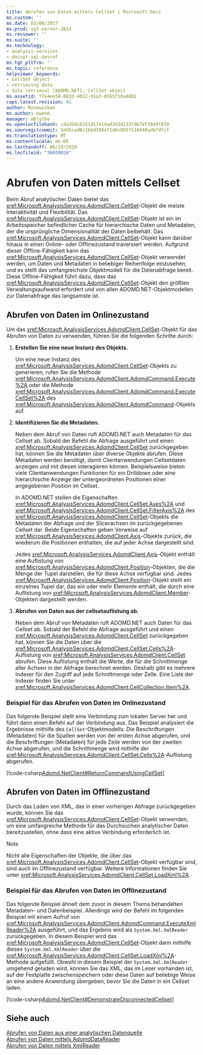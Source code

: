 ```yaml
---
title: Abrufen von Daten mittels CellSet | Microsoft Docs
ms.custom: ''
ms.date: 03/06/2017
ms.prod: sql-server-2014
ms.reviewer: ''
ms.suite: ''
ms.technology:
- analysis-services
- docset-sql-devref
ms.tgt_pltfrm: ''
ms.topic: reference
helpviewer_keywords:
- CellSet object
- retrieving data
- data retrieval [ADOMD.NET], CellSet object
ms.assetid: 77e4ee58-882d-4012-91a3-0565f18a4882
caps.latest.revision: 41
author: Minewiskan
ms.author: owend
manager: mblythe
ms.openlocfilehash: cda35dc6151d17e1dad2d341337d67ef39d9f839
ms.sourcegitcommit: 5dd5cad0c1bbd308471d6c885f516948ad67dfcf
ms.translationtype: MT
ms.contentlocale: de-DE
ms.lasthandoff: 06/19/2018
ms.locfileid: "36059026"
---
```

# <a name="retrieving-data-using-the-cellset"></a>Abrufen von Daten mittels Cellset
  Beim Abruf analytischer Daten bietet das <xref:Microsoft.AnalysisServices.AdomdClient.CellSet>-Objekt die meiste Interaktivität und Flexibilität. Das <xref:Microsoft.AnalysisServices.AdomdClient.CellSet>-Objekt ist ein im Arbeitsspeicher befindlicher Cache für hierarchische Daten und Metadaten, der die ursprüngliche Dimensionalität der Daten beibehält. Das <xref:Microsoft.AnalysisServices.AdomdClient.CellSet>-Objekt kann darüber hinaus in einen Online- oder Offlinezustand traversiert werden. Aufgrund dieser Offline-Fähigkeit kann das <xref:Microsoft.AnalysisServices.AdomdClient.CellSet>-Objekt verwendet werden, um Daten und Metadaten in beliebiger Reihenfolge einzusehen, und es stellt das umfangreichste Objektmodell für die Datenabfrage bereit. Diese Offline-Fähigkeit führt dazu, dass das <xref:Microsoft.AnalysisServices.AdomdClient.CellSet>-Objekt den größten Verwaltungsaufwand erfordert und von allen ADOMD.NET-Objektmodellen zur Datenabfrage das langsamste ist.  
  
## <a name="retrieving-data-in-a-connected-state"></a>Abrufen von Daten im Onlinezustand  
 Um das <xref:Microsoft.AnalysisServices.AdomdClient.CellSet>-Objekt für das Abrufen von Daten zu verwenden, führen Sie die folgenden Schritte durch:  
  
1.  **Erstellen Sie eine neue Instanz des Objekts.**  
  
     Um eine neue Instanz des <xref:Microsoft.AnalysisServices.AdomdClient.CellSet>-Objekts zu generieren, rufen Sie die Methode <xref:Microsoft.AnalysisServices.AdomdClient.AdomdCommand.Execute%2A> oder die Methode <xref:Microsoft.AnalysisServices.AdomdClient.AdomdCommand.ExecuteCellSet%2A> des <xref:Microsoft.AnalysisServices.AdomdClient.AdomdCommand>-Objekts auf.  
  
2.  **Identifizieren Sie die Metadaten.**  
  
     Neben dem Abruf von Daten ruft ADOMD.NET auch Metadaten für das Cellset ab. Sobald der Befehl die Abfrage ausgeführt und einen <xref:Microsoft.AnalysisServices.AdomdClient.CellSet> zurückgegeben hat, können Sie die Metadaten über diverse Objekte abrufen. Diese Metadaten werden benötigt, damit Clientanwendungen Cellsetdaten anzeigen und mit diesen interagieren können. Beispielsweise bieten viele Clientanwendungen Funktionen für ein Drilldown oder eine hierarchische Anzeige der untergeordneten Positionen einer angegebenen Position im Cellset.  
  
     In ADOMD.NET stellen die Eigenschaften <xref:Microsoft.AnalysisServices.AdomdClient.CellSet.Axes%2A> und <xref:Microsoft.AnalysisServices.AdomdClient.CellSet.FilterAxis%2A> des <xref:Microsoft.AnalysisServices.AdomdClient.CellSet>-Objekts die Metadaten der Abfrage und der Slicerachsen im zurückgegebenen Cellset dar. Beide Eigenschaften geben Verweise auf <xref:Microsoft.AnalysisServices.AdomdClient.Axis>-Objekte zurück, die wiederum die Positionen enthalten, die auf jeder Achse dargestellt sind.  
  
     Jedes <xref:Microsoft.AnalysisServices.AdomdClient.Axis>-Objekt enthält eine Auflistung von <xref:Microsoft.AnalysisServices.AdomdClient.Position>-Objekten, die die Menge der Tupel darstellen, die für diese Achse verfügbar sind. Jedes <xref:Microsoft.AnalysisServices.AdomdClient.Position>-Objekt stellt ein einzelnes Tupel dar, das ein oder mehr Elemente enthält, die durch eine Auflistung von <xref:Microsoft.AnalysisServices.AdomdClient.Member>-Objekten dargestellt werden.  
  
3.  **Abrufen von Daten aus der cellsetauflistung ab.**  
  
     Neben dem Abruf von Metadaten ruft ADOMD.NET auch Daten für das Cellset ab. Sobald der Befehl die Abfrage ausgeführt und einen <xref:Microsoft.AnalysisServices.AdomdClient.CellSet> zurückgegeben hat, können Sie die Daten über die <xref:Microsoft.AnalysisServices.AdomdClient.CellSet.Cells%2A>-Auflistung von <xref:Microsoft.AnalysisServices.AdomdClient.CellSet> abrufen. Diese Auflistung enthält die Werte, die für die Schnittmenge aller Achsen in der Abfrage berechnet werden. Deshalb gibt es mehrere Indexer für den Zugriff auf jede Schnittmenge oder Zelle. Eine Liste der Indexer finden Sie unter <xref:Microsoft.AnalysisServices.AdomdClient.CellCollection.Item%2A>.  
  
### <a name="example-of-retrieving-data-in-a-connected-state"></a>Beispiel für das Abrufen von Daten im Onlinezustand  
 Das folgende Beispiel stellt eine Verbindung zum lokalen Server her und führt dann einen Befehl auf der Verbindung aus. Das Beispiel analysiert die Ergebnisse mithilfe des `CellSet`-Objektmodells: Die Beschriftungen (Metadaten) für die Spalten werden von der ersten Achse abgerufen, und die Beschriftungen (Metadaten) für jede Zeile werden von der zweiten Achse abgerufen, und die Schnittmenge wird mithilfe der <xref:Microsoft.AnalysisServices.AdomdClient.CellSet.Cells%2A>-Auflistung abgerufen.  
  
 [!code-csharp[Adomd.NetClient#ReturnCommandUsingCellSet](../../snippets/csharp/SQL14/adomd.net/adomd.netclient/cs/adomdexample.cs#returncommandusingcellset)]  
  
## <a name="retrieving-data-in-a-disconnected-state"></a>Abrufen von Daten im Offlinezustand  
 Durch das Laden von XML, das in einer vorherigen Abfrage zurückgegeben wurde, können Sie das <xref:Microsoft.AnalysisServices.AdomdClient.CellSet>-Objekt verwenden, um eine umfangreiche Methode für das Durchsuchen analytischer Daten bereitzustellen, ohne dass eine aktive Verbindung erforderlich ist.  
  
> [!NOTE]  
>  Nicht alle Eigenschaften der Objekte, die über das <xref:Microsoft.AnalysisServices.AdomdClient.CellSet>-Objekt verfügbar sind, sind auch im Offlinezustand verfügbar. Weitere Informationen finden Sie unter <xref:Microsoft.AnalysisServices.AdomdClient.CellSet.LoadXml%2A>.  
  
### <a name="example-of-retrieving-data-in-a-disconnected-state"></a>Beispiel für das Abrufen von Daten im Offlinezustand  
 Das folgende Beispiel ähnelt dem zuvor in diesem Thema behandelten Metadaten- und Datenbeispiel. Allerdings wird der Befehl im folgenden Beispiel mit einem Aufruf von <xref:Microsoft.AnalysisServices.AdomdClient.AdomdCommand.ExecuteXmlReader%2A> ausgeführt, und das Ergebnis wird als `System.Xml.XmlReader` zurückgegeben. In diesem Beispiel wird das <xref:Microsoft.AnalysisServices.AdomdClient.CellSet>-Objekt dann mithilfe dieses `System.Xml.XmlReader` über die <xref:Microsoft.AnalysisServices.AdomdClient.CellSet.LoadXml%2A>-Methode aufgefüllt. Obwohl in diesem Beispiel der `System.Xml.XmlReader` umgehend geladen wird, können Sie das XML, das im Leser vorhanden ist, auf der Festplatte zwischenspeichern oder diese Daten auf beliebige Weise an eine andere Anwendung übergeben, bevor Sie die Daten in ein Cellset laden.  
  
 [!code-csharp[Adomd.NetClient#DemonstrateDisconnectedCellset](../../snippets/csharp/SQL14/adomd.net/adomd.netclient/cs/adomdexample.cs#demonstratedisconnectedcellset)]  
  
## <a name="see-also"></a>Siehe auch  
 [Abrufen von Daten aus einer analytischen Datenquelle](retrieving-data-from-an-analytical-data-source.md)   
 [Abrufen von Daten mittels AdomdDataReader](retrieving-data-using-the-adomddatareader.md)   
 [Abrufen von Daten mittels XmlReader](retrieving-data-using-the-xmlreader.md)  
  
  